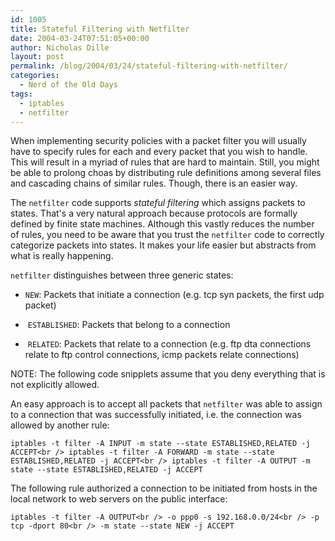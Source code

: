 ```yaml
---
id: 1005
title: Stateful Filtering with Netfilter
date: 2004-03-24T07:51:05+00:00
author: Nicholas Dille
layout: post
permalink: /blog/2004/03/24/stateful-filtering-with-netfilter/
categories:
  - Nerd of the Old Days
tags:
  - iptables
  - netfilter
---
```

When implementing security policies with a packet filter you will usually have to specify rules for each and every packet that you wish to handle. This will result in a myriad of rules that are hard to maintain. Still, you might be able to prolong choas by distributing rule definitions among several files and cascading chains of similar rules. Though, there is an easier way.

<!--more-->

The `netfilter` code supports _stateful filtering_ which assigns packets to states. That's a very natural approach because protocols are formally defined by finite state machines. Although this vastly reduces the number of rules, you need to be aware that you trust the `netfilter` code to correctly categorize packets into states. It makes your life easier but abstracts from what is really happening.

`netfilter` distinguishes between three generic states:

  * `NEW`: Packets that initiate a connection (e.g. tcp syn packets, the first udp packet)

  *  `ESTABLISHED`: Packets that belong to a connection

  *  `RELATED`: Packets that relate to a connection (e.g. ftp dta connections relate to ftp control connections, icmp packets relate connections)

NOTE: The following code snipplets assume that you deny everything that is not explicitly allowed.

An easy approach is to accept all packets that `netfilter` was able to assign to a connection that was successfully initiated, i.e. the connection was allowed by another rule:
  
`iptables -t filter -A INPUT -m state --state ESTABLISHED,RELATED -j ACCEPT<br />
iptables -t filter -A FORWARD -m state --state ESTABLISHED,RELATED -j ACCEPT<br />
iptables -t filter -A OUTPUT -m state --state ESTABLISHED,RELATED -j ACCEPT`

The following rule authorized a connection to be initiated from hosts in the local network to web servers on the public interface:
  
`iptables -t filter -A OUTPUT<br />
-o ppp0 -s 192.168.0.0/24<br />
-p tcp -dport 80<br />
-m state --state NEW -j ACCEPT`


